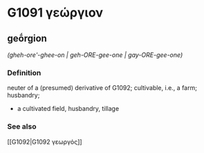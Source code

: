 # G1091 γεώργιον

## geṓrgion

_(gheh-ore'-ghee-on | geh-ORE-gee-one | gay-ORE-gee-one)_

### Definition

neuter of a (presumed) derivative of G1092; cultivable, i.e., a farm; husbandry; 

- a cultivated field, husbandry, tillage

### See also

[[G1092|G1092 γεωργός]]
